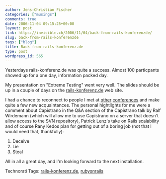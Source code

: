 ```yaml
---
author: Jens-Christian Fischer
categories: ["musings"]
comments: true
date: 2006-11-04 09:15:25+00:00
layout: post
link: https://invisible.ch/2006/11/04/back-from-rails-konferenzde/
slug: back-from-rails-konferenzde
tags: ["blog"]
title: Back from rails-konferenz.de
type: post
wordpress_id: 565
---
```


Yesterdays rails-konferenz.de was quite a success. Almost 100 particpants showed up for a one day, information packed day. 

My presentation on "Extreme Testing" went very well. The slides should be up in a couple of days on the [rails-konferenz.de][1] web site. 

I had a chance to reconnect to people I met at [other][2] [conferences][3] and make quite a few new acquaintances. The personal hightlights for me were a comment about Capistrano in the Q&A section of the Capistrano talk by Ralf Wirdemann  (which  will allow me to use Capistrano on a server that doesn't allow access to the SVN repository), Patrick Lenz's take on Rails scalability and of course Rany Kedos plan for getting out of a boring job (not that I would need that, thankfully):

1. Deceive
2. Lie
3. Steal

All in all a great day, and I'm looking forward to the next installation. 

[1]: https://www.rails-konferenz.de
[2]: https://reboot.dk
[3]: https://www.liftconference.com



Technorati Tags: [rails-konferenz.de](https://www.technorati.com/tag/rails-konferenz.de), [rubyonrails](https://www.technorati.com/tag/rubyonrails)

